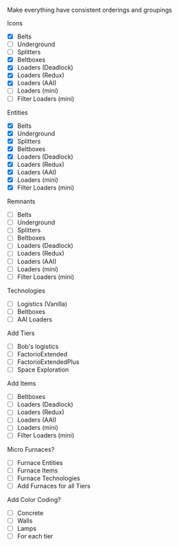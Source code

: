 Make everything have consistent orderings and groupings

Icons
- [X] Belts
- [ ] Underground
- [ ] Splitters
- [X] Beltboxes
- [X] Loaders (Deadlock)
- [X] Loaders (Redux)
- [X] Loaders (AAI)
- [ ] Loaders (mini)
- [ ] Filter Loaders (mini)

Entities
- [x] Belts
- [x] Underground
- [x] Splitters
- [X] Beltboxes
- [X] Loaders (Deadlock)
- [X] Loaders (Redux)
- [X] Loaders (AAI)
- [X] Loaders (mini)
- [X] Filter Loaders (mini)

Remnants
- [ ] Belts
- [ ] Underground
- [ ] Splitters
- [ ] Beltboxes
- [ ] Loaders (Deadlock)
- [ ] Loaders (Redux)
- [ ] Loaders (AAI)
- [ ] Loaders (mini)
- [ ] Filter Loaders (mini)

Technologies
- [ ] Logistics (Vanilla)
- [ ] Beltboxes
- [ ] AAI Loaders

Add Tiers
- [ ] Bob's logistics
- [ ] FactorioExtended
- [ ] FactorioExtendedPlus
- [ ] Space Exploration

Add Items
- [ ] Beltboxes
- [ ] Loaders (Deadlock)
- [ ] Loaders (Redux)
- [ ] Loaders (AAI)
- [ ] Loaders (mini)
- [ ] Filter Loaders (mini)

Micro Furnaces?
- [ ] Furnace Entities
- [ ] Furnace Items
- [ ] Furnace Technologies
- [ ] Add Furnaces for all Tiers

Add Color Coding?
- [ ] Concrete
- [ ] Walls
- [ ] Lamps
- [ ] For each tier